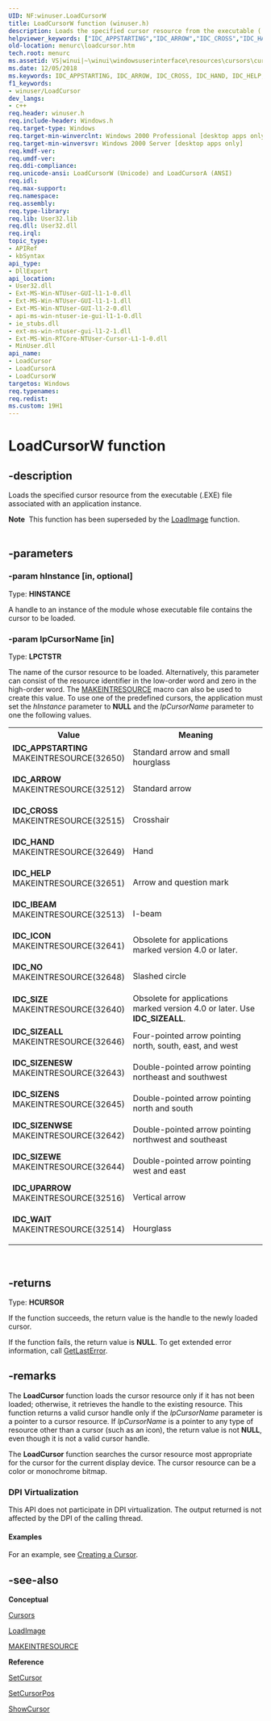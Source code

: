 ```yaml
---
UID: NF:winuser.LoadCursorW
title: LoadCursorW function (winuser.h)
description: Loads the specified cursor resource from the executable (.EXE) file associated with an application instance.
helpviewer_keywords: ["IDC_APPSTARTING","IDC_ARROW","IDC_CROSS","IDC_HAND","IDC_HELP","IDC_IBEAM","IDC_ICON","IDC_NO","IDC_SIZE","IDC_SIZEALL","IDC_SIZENESW","IDC_SIZENS","IDC_SIZENWSE","IDC_SIZEWE","IDC_UPARROW","IDC_WAIT","LoadCursor","LoadCursor function [Menus and Other Resources]","LoadCursorA","LoadCursorW","_win32_LoadCursor","_win32_loadcursor_cpp","menurc.loadcursor","winui._win32_loadcursor","winuser/LoadCursor","winuser/LoadCursorA","winuser/LoadCursorW"]
old-location: menurc\loadcursor.htm
tech.root: menurc
ms.assetid: VS|winui|~\winui\windowsuserinterface\resources\cursors\cursorreference\cursorfunctions\loadcursor.htm
ms.date: 12/05/2018
ms.keywords: IDC_APPSTARTING, IDC_ARROW, IDC_CROSS, IDC_HAND, IDC_HELP, IDC_IBEAM, IDC_ICON, IDC_NO, IDC_SIZE, IDC_SIZEALL, IDC_SIZENESW, IDC_SIZENS, IDC_SIZENWSE, IDC_SIZEWE, IDC_UPARROW, IDC_WAIT, LoadCursor, LoadCursor function [Menus and Other Resources], LoadCursorA, LoadCursorW, _win32_LoadCursor, _win32_loadcursor_cpp, menurc.loadcursor, winui._win32_loadcursor, winuser/LoadCursor, winuser/LoadCursorA, winuser/LoadCursorW
f1_keywords:
- winuser/LoadCursor
dev_langs:
- c++
req.header: winuser.h
req.include-header: Windows.h
req.target-type: Windows
req.target-min-winverclnt: Windows 2000 Professional [desktop apps only]
req.target-min-winversvr: Windows 2000 Server [desktop apps only]
req.kmdf-ver: 
req.umdf-ver: 
req.ddi-compliance: 
req.unicode-ansi: LoadCursorW (Unicode) and LoadCursorA (ANSI)
req.idl: 
req.max-support: 
req.namespace: 
req.assembly: 
req.type-library: 
req.lib: User32.lib
req.dll: User32.dll
req.irql: 
topic_type:
- APIRef
- kbSyntax
api_type:
- DllExport
api_location:
- User32.dll
- Ext-MS-Win-NTUser-GUI-l1-1-0.dll
- Ext-MS-Win-NTUser-GUI-l1-1-1.dll
- Ext-MS-Win-NTUser-GUI-l1-2-0.dll
- api-ms-win-ntuser-ie-gui-l1-1-0.dll
- ie_stubs.dll
- ext-ms-win-ntuser-gui-l1-2-1.dll
- Ext-MS-Win-RTCore-NTUser-Cursor-L1-1-0.dll
- MinUser.dll
api_name:
- LoadCursor
- LoadCursorA
- LoadCursorW
targetos: Windows
req.typenames: 
req.redist: 
ms.custom: 19H1
---
```


# LoadCursorW function


## -description


Loads the specified cursor resource from the executable (.EXE) file associated with an application instance.
<div class="alert"><b>Note</b>  This function has been superseded by the <a href="https://docs.microsoft.com/windows/desktop/api/winuser/nf-winuser-loadimagea">LoadImage</a> function.</div><div> </div>

## -parameters




### -param hInstance [in, optional]

Type: <b>HINSTANCE</b>

A handle to an instance of the module whose executable file contains the cursor to be loaded. 


### -param lpCursorName [in]

Type: <b>LPCTSTR</b>

The name of the cursor resource to be loaded. Alternatively, this parameter can consist of the resource identifier in the low-order word and zero in the high-order word. The <a href="https://docs.microsoft.com/windows/desktop/api/winuser/nf-winuser-makeintresourcea">MAKEINTRESOURCE</a> macro can also be used to create this value. To use one of the predefined cursors, the application must set the <i>hInstance</i> parameter to <b>NULL</b> and the <i>lpCursorName</i> parameter to one the following values.

<table>
<tr>
<th>Value</th>
<th>Meaning</th>
</tr>
<tr>
<td width="40%"><a id="IDC_APPSTARTING"></a><a id="idc_appstarting"></a><dl>
<dt><b>IDC_APPSTARTING</b></dt>
<dt>MAKEINTRESOURCE(32650)</dt>
</dl>
</td>
<td width="60%">
Standard arrow and small hourglass

</td>
</tr>
<tr>
<td width="40%"><a id="IDC_ARROW"></a><a id="idc_arrow"></a><dl>
<dt><b>IDC_ARROW</b></dt>
<dt>MAKEINTRESOURCE(32512)</dt>
</dl>
</td>
<td width="60%">
Standard arrow

</td>
</tr>
<tr>
<td width="40%"><a id="IDC_CROSS"></a><a id="idc_cross"></a><dl>
<dt><b>IDC_CROSS</b></dt>
<dt>MAKEINTRESOURCE(32515)</dt>
</dl>
</td>
<td width="60%">
Crosshair

</td>
</tr>
<tr>
<td width="40%"><a id="IDC_HAND"></a><a id="idc_hand"></a><dl>
<dt><b>IDC_HAND</b></dt>
<dt>MAKEINTRESOURCE(32649)</dt>
</dl>
</td>
<td width="60%">
 Hand

</td>
</tr>
<tr>
<td width="40%"><a id="IDC_HELP"></a><a id="idc_help"></a><dl>
<dt><b>IDC_HELP</b></dt>
<dt>MAKEINTRESOURCE(32651)</dt>
</dl>
</td>
<td width="60%">
Arrow and question mark

</td>
</tr>
<tr>
<td width="40%"><a id="IDC_IBEAM"></a><a id="idc_ibeam"></a><dl>
<dt><b>IDC_IBEAM</b></dt>
<dt>MAKEINTRESOURCE(32513)</dt>
</dl>
</td>
<td width="60%">
I-beam

</td>
</tr>
<tr>
<td width="40%"><a id="IDC_ICON"></a><a id="idc_icon"></a><dl>
<dt><b>IDC_ICON</b></dt>
<dt>MAKEINTRESOURCE(32641)</dt>
</dl>
</td>
<td width="60%">
Obsolete for applications marked version 4.0 or later.

</td>
</tr>
<tr>
<td width="40%"><a id="IDC_NO"></a><a id="idc_no"></a><dl>
<dt><b>IDC_NO</b></dt>
<dt>MAKEINTRESOURCE(32648)</dt>
</dl>
</td>
<td width="60%">
Slashed circle

</td>
</tr>
<tr>
<td width="40%"><a id="IDC_SIZE"></a><a id="idc_size"></a><dl>
<dt><b>IDC_SIZE</b></dt>
<dt>MAKEINTRESOURCE(32640)</dt>
</dl>
</td>
<td width="60%">
Obsolete for applications marked version 4.0 or later. Use <b>IDC_SIZEALL</b>.

</td>
</tr>
<tr>
<td width="40%"><a id="IDC_SIZEALL"></a><a id="idc_sizeall"></a><dl>
<dt><b>IDC_SIZEALL</b></dt>
<dt>MAKEINTRESOURCE(32646)</dt>
</dl>
</td>
<td width="60%">
Four-pointed arrow pointing north, south, east, and west

</td>
</tr>
<tr>
<td width="40%"><a id="IDC_SIZENESW"></a><a id="idc_sizenesw"></a><dl>
<dt><b>IDC_SIZENESW</b></dt>
<dt>MAKEINTRESOURCE(32643)</dt>
</dl>
</td>
<td width="60%">
Double-pointed arrow pointing northeast and southwest

</td>
</tr>
<tr>
<td width="40%"><a id="IDC_SIZENS"></a><a id="idc_sizens"></a><dl>
<dt><b>IDC_SIZENS</b></dt>
<dt>MAKEINTRESOURCE(32645)</dt>
</dl>
</td>
<td width="60%">
Double-pointed arrow pointing north and south

</td>
</tr>
<tr>
<td width="40%"><a id="IDC_SIZENWSE"></a><a id="idc_sizenwse"></a><dl>
<dt><b>IDC_SIZENWSE</b></dt>
<dt>MAKEINTRESOURCE(32642)</dt>
</dl>
</td>
<td width="60%">
Double-pointed arrow pointing northwest and southeast

</td>
</tr>
<tr>
<td width="40%"><a id="IDC_SIZEWE"></a><a id="idc_sizewe"></a><dl>
<dt><b>IDC_SIZEWE</b></dt>
<dt>MAKEINTRESOURCE(32644)</dt>
</dl>
</td>
<td width="60%">
Double-pointed arrow pointing west and east

</td>
</tr>
<tr>
<td width="40%"><a id="IDC_UPARROW"></a><a id="idc_uparrow"></a><dl>
<dt><b>IDC_UPARROW</b></dt>
<dt>MAKEINTRESOURCE(32516)</dt>
</dl>
</td>
<td width="60%">
Vertical arrow

</td>
</tr>
<tr>
<td width="40%"><a id="IDC_WAIT"></a><a id="idc_wait"></a><dl>
<dt><b>IDC_WAIT</b></dt>
<dt>MAKEINTRESOURCE(32514)</dt>
</dl>
</td>
<td width="60%">
Hourglass

</td>
</tr>
</table>
 


## -returns



Type: <b>HCURSOR</b>

If the function succeeds, the return value is the handle to the newly loaded cursor.

If the function fails, the return value is <b>NULL</b>. To get extended error information, call <a href="https://docs.microsoft.com/windows/desktop/api/errhandlingapi/nf-errhandlingapi-getlasterror">GetLastError</a>. 




## -remarks



The <b>LoadCursor</b> function loads the cursor resource only if it has not been loaded; otherwise, it retrieves the handle to the existing resource. This function returns a valid cursor handle only if the <i>lpCursorName</i> parameter is a pointer to a cursor resource. If <i>lpCursorName</i> is a pointer to any type of resource other than a cursor (such as an icon), the return value is not <b>NULL</b>, even though it is not a valid cursor handle. 

The <b>LoadCursor</b> function searches the cursor resource most appropriate for the cursor for the current display device. The cursor resource can be a color or monochrome bitmap. 

<h3><a id="DPI_Virtualization"></a><a id="dpi_virtualization"></a><a id="DPI_VIRTUALIZATION"></a>DPI Virtualization</h3>
This API does not participate in DPI virtualization. The output returned is not affected by the DPI of the calling thread.


#### Examples

For an example, see <a href="https://docs.microsoft.com/windows/desktop/menurc/using-cursors">Creating a Cursor</a>.

<div class="code"></div>



## -see-also




<b>Conceptual</b>



<a href="https://docs.microsoft.com/windows/desktop/menurc/cursors">Cursors</a>



<a href="https://docs.microsoft.com/windows/desktop/api/winuser/nf-winuser-loadimagea">LoadImage</a>



<a href="https://docs.microsoft.com/windows/desktop/api/winuser/nf-winuser-makeintresourcea">MAKEINTRESOURCE</a>



<b>Reference</b>



<a href="https://docs.microsoft.com/windows/desktop/api/winuser/nf-winuser-setcursor">SetCursor</a>



<a href="https://docs.microsoft.com/windows/desktop/api/winuser/nf-winuser-setcursorpos">SetCursorPos</a>



<a href="https://docs.microsoft.com/windows/desktop/api/winuser/nf-winuser-showcursor">ShowCursor</a>
 

 

